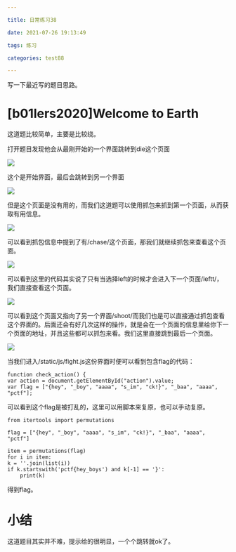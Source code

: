 ```yaml
---

title: 日常练习38

date: 2021-07-26 19:13:49

tags: 练习

categories: test88

---
```


写一下最近写的题目思路。  

# [b01lers2020]Welcome to Earth  

这道题比较简单，主要是比较绕。  

打开题目发现他会从最刚开始的一个界面跳转到die这个页面  

[![](https://pic.imgdb.cn/item/60fe999a5132923bf816d1c3.png)](https://pic.imgdb.cn/item/60fe999a5132923bf816d1c3.png)  

这个是开始界面，最后会跳转到另一个界面  

[![](https://pic.imgdb.cn/item/60fe99e05132923bf817b1cd.png)](https://pic.imgdb.cn/item/60fe99e05132923bf817b1cd.png)  

但是这个页面是没有用的，而我们这道题可以使用抓包来抓到第一个页面，从而获取有用信息。  

[![](https://pic.imgdb.cn/item/60fe9a335132923bf818c7d7.png)](https://pic.imgdb.cn/item/60fe9a335132923bf818c7d7.png)  

可以看到抓包信息中提到了有/chase/这个页面，那我们就继续抓包来查看这个页面。   

[![](https://pic.imgdb.cn/item/60fe9a935132923bf81a0842.png)](https://pic.imgdb.cn/item/60fe9a935132923bf81a0842.png)  

可以看到这里的代码其实说了只有当选择left的时候才会进入下一个页面/leftt/，我们直接查看这个页面。  

[![](https://pic.imgdb.cn/item/60fe9b015132923bf81b8953.png)](https://pic.imgdb.cn/item/60fe9b015132923bf81b8953.png)   

可以看到这个页面又指向了另一个界面/shoot/而我们也是可以直接通过抓包查看这个界面的。后面还会有好几次这样的操作，就是会在一个页面的信息里给你下一个页面的地址，并且这些都可以抓包来看。我们这里直接跳到最后一个页面。  

[![](https://pic.imgdb.cn/item/60fe9ba15132923bf81d94c8.png)](https://pic.imgdb.cn/item/60fe9ba15132923bf81d94c8.png)  

当我们进入/static/js/fight.js这份界面时便可以看到包含flag的代码：  

	function check_action() {
	var action = document.getElementById("action").value;
	var flag = ["{hey", "_boy", "aaaa", "s_im", "ck!}", "_baa", "aaaa", "pctf"];  

可以看到这个flag是被打乱的，这里可以用脚本来复原，也可以手动复原。  

	from itertools import permutations

	flag = ["{hey", "_boy", "aaaa", "s_im", "ck!}", "_baa", "aaaa", "pctf"]
	
	item = permutations(flag)
	for i in item:
	k = ''.join(list(i))
	if k.startswith('pctf{hey_boys') and k[-1] == '}':
		print(k)

得到flag。

# 小结  

这道题目其实并不难，提示给的很明显，一个个跳转就ok了。